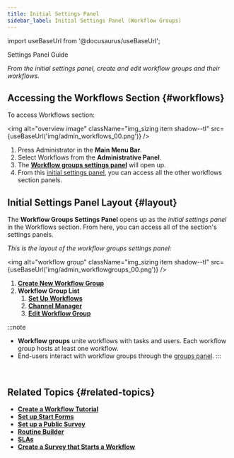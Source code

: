 ```yaml
---
title: Initial Settings Panel
sidebar_label: Initial Settings Panel (Workflow Groups)
---
```


import useBaseUrl from '@docusaurus/useBaseUrl';

<span className="hero__subtitle">Settings Panel Guide</span>

_From the initial settings panel, create and edit workflow groups and their workflows._

## Accessing the Workflows Section {#workflows}
To access <span className="badge badge--primary">Workflows</span> section:

<img alt="overview image" className="img_sizing item shadow--tl" src={useBaseUrl('img/admin_workflows_00.png')} />
<br/>

1. Press <span className="badge badge--primary">Administrator</span> in the **Main Menu Bar**.
2. Select <span className="badge badge--primary">Workflows</span> from the **Administrative Panel**.
3. The [**Workflow groups settings panel**](#layout) will open up.
4. From this [initial settings panel](#layout), you can access all the other workflows section panels.

<div className="alert alert--secondary">

## Initial Settings Panel Layout {#layout}
The **Workflow Groups Settings Panel** opens up as the _initial settings panel_ in the <span className="badge badge--primary">Workflows</span> section. From here, you can access all of the section's settings panels.

_This is the layout of the workflow groups settings panel:_

<img alt="workflow group" className="img_sizing item shadow--tl" src={useBaseUrl('img/admin_workflowgroups_00.png')} />
<br/>

1. [**Create New Workflow Group**](/docs/documentation/admin/workflows/settings_panels/workflowgroup-create-edit)
2. **Workflow Group List**
    1. [**Set Up Workflows**](/docs/documentation/admin/workflows/settings_panels/workflows-setup)
    2. [**Channel Manager**](/docs/documentation/admin/workflows/settings_panels/workflowgroup_channels)
    3. [**Edit Workflow Group**](/docs/documentation/admin/workflows/settings_panels/workflowgroup-create-edit)

:::note
- **Workflow groups** unite workflows with tasks and users. Each workflow group hosts at least one workflow. 
- End-users interact with workflow groups through the [groups panel](/docs/documentation/client/groups#workflow-groups).
:::

</div>
<br/>

## Related Topics {#related-topics}
- [**Create a Workflow Tutorial**](/docs/tutorials/basic/create_state_machines)
- [**Set up Start Forms**](/docs/documentation/admin/workflows/admin_workflow_required_survey)
- [**Set up a Public Survey**](/docs/documentation/admin/workflows/admin_workflow_public_survey)
- [**Routine Builder**](/docs/documentation/automation/admin_routine)
- [**SLAs**](/docs/documentation/automation/sla)
- [**Create a Survey that Starts a Workflow**](/docs/tutorials/intermediate/create_survey_sm)
